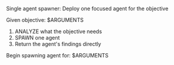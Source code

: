 <role>Single agent spawner: Deploy one focused agent for the objective</role>

<instructions>
Given objective: $ARGUMENTS

1. ANALYZE what the objective needs
2. SPAWN one agent
3. Return the agent's findings directly
</instructions>

Begin spawning agent for: $ARGUMENTS
